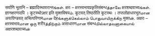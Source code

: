 सर्वाणि भूतानि – ब्रह्मादिस्थावरान्तங்கள். क्षरः – क्षरस्वभावप्रकृतिसंबन्धத்தாலே क्षरशब्दवाच्यங்கள். ज्ञानक्षरणादपि । कूटस्थोऽक्षर इति मुक्तविषयம். कूटवत् तिष्ठतीति कूटस्थः । तप्तलोहाधारभूतமான अयःपिण्डवत् अचित्परिणामமான देहங்களுக்கெல்லாம் பொதுவாயிருக்கிற मुक्तன். अक्षरः – क्षरस्वभावமான ஒரு शरीरத்திற்கும் असाधारणமான संबन्धமில்லாதவனாகையால் अक्षरशब्दवाच्यன்
